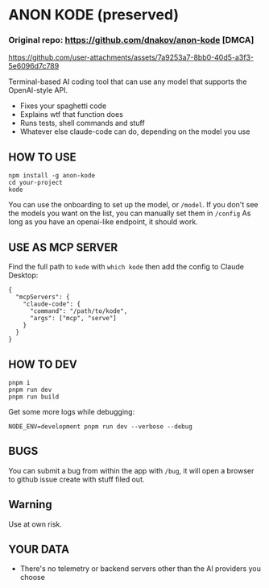 # ANON KODE (preserved)
### Original repo: https://github.com/dnakov/anon-kode [DMCA]


https://github.com/user-attachments/assets/7a9253a7-8bb0-40d5-a3f3-5e6096d7c789


Terminal-based AI coding tool that can use any model that supports the OpenAI-style API.

- Fixes your spaghetti code
- Explains wtf that function does
- Runs tests, shell commands and stuff
- Whatever else claude-code can do, depending on the model you use

## HOW TO USE

```
npm install -g anon-kode
cd your-project
kode
```

You can use the onboarding to set up the model, or `/model`.
If you don't see the models you want on the list, you can manually set them in `/config`
As long as you have an openai-like endpoint, it should work.

## USE AS MCP SERVER

Find the full path to `kode` with `which kode` then add the config to Claude Desktop:
```
{
  "mcpServers": {
    "claude-code": {
      "command": "/path/to/kode",
      "args": ["mcp", "serve"]
    }
  }
}
```

## HOW TO DEV

```
pnpm i
pnpm run dev
pnpm run build
```

Get some more logs while debugging:
```
NODE_ENV=development pnpm run dev --verbose --debug
```

## BUGS

You can submit a bug from within the app with `/bug`, it will open a browser to github issue create with stuff filed out.

## Warning

Use at own risk.


## YOUR DATA

- There's no telemetry or backend servers other than the AI providers you choose
